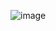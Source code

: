 ![image](https://github.com/mynameisleesiwon/coding_text_javascript/assets/101630961/a3d7638b-c887-4fcf-be9e-badbcfc704f9)
